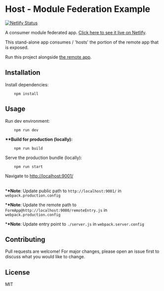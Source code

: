 # Host - Module Federation Example

[![Netlify Status](https://api.netlify.com/api/v1/badges/595adb9f-acb4-4284-84c5-20c9581bc682/deploy-status)](https://app.netlify.com/sites/host-module-federation-example/deploys)

A consumer module federated app. [Click here to see it live on Netlify](https://host-module-federation-example.netlify.app/).

This stand-alone app consumes / 'hosts' the portion of the remote app that is exposed.

Run this project alongside [the remote app](https://github.com/waldronmatt/remote-module-federation-example).

## Installation

Install dependencies:

        npm install

## Usage

Run dev environment:

        npm run dev

**\*\*Build for production (locally):**

        npm run build

Serve the production bundle (locally):

        npm run start

Navigate to [http://localhost:9001/](http://localhost:9001/)

\
\***\*Note**: Update public path to `http://localhost:9001/` in `webpack.production.config`

\***\*Note**: Update the remote path to `FormApp@http://localhost:9000/remoteEntry.js` in `webpack.production.config`

\***\*Note**: Update entry point to `./server.js` in `webpack.server.config`

## Contributing

Pull requests are welcome! For major changes, please open an issue first to discuss what you would like to change.

## License

MIT

